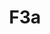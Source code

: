 ---
basin: 'Yes'
cudn: true
floor: First
grade: 8
images: []
living_room: Shared
location: Old Court
name: F3a
network: Wireless Only
title: F3a
---